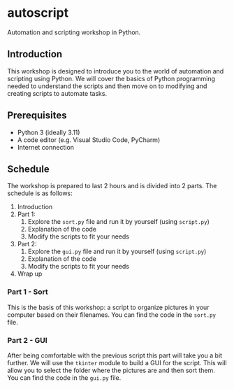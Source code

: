 # autoscript
Automation and scripting workshop in Python.

## Introduction
This workshop is designed to introduce you to the world of automation and scripting using Python. 
We will cover the basics of Python programming needed to understand the scripts and then move on to
modifying and creating scripts to automate tasks.


## Prerequisites
- Python 3 (ideally 3.11)
- A code editor (e.g. Visual Studio Code, PyCharm)
- Internet connection


## Schedule
The workshop is prepared to last 2 hours and is divided into 2 parts. The schedule is as follows:
1. Introduction
2. Part 1: 
   1. Explore the `sort.py` file and run it by yourself (using `script.py`)
   2. Explanation of the code 
   3. Modify the scripts to fit your needs 
3. Part 2: 
   1. Explore the `gui.py` file and run it by yourself (using `script.py`)
   2. Explanation of the code 
   3. Modify the scripts to fit your needs
5. Wrap up


### Part 1 - Sort
This is the basis of this workshop: a script to organize pictures in your computer based
on their filenames. You can find the code in the `sort.py` file.


### Part 2 - GUI
After being comfortable with the previous script this part will take you a bit further. We will use
the `tkinter` module to build a GUI for the script. This will allow you to select the folder where the
pictures are and then sort them. You can find the code in the `gui.py` file.
